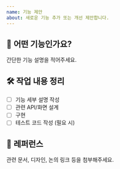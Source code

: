 ```yaml
---
name: 기능 제안
about: 새로운 기능 추가 또는 개선 제안합니다.
---
```

## 📌 어떤 기능인가요?
  
  간단한 기능 설명을 적어주세요.

## 🛠️ 작업 내용 정리
- [ ] 기능 세부 설명 작성
- [ ] 관련 API/화면 설계
- [ ] 구현
- [ ] 테스트 코드 작성 (필요 시)

## 🔗 레퍼런스
  
  관련 문서, 디자인, 논의 링크 등을 첨부해주세요.
